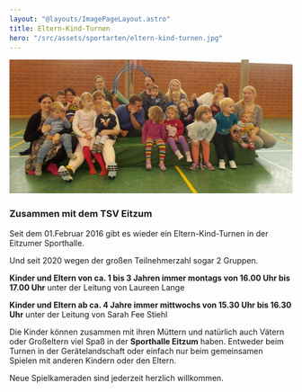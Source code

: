 ```yaml
---
layout: "@layouts/ImagePageLayout.astro"
title: Eltern-Kind-Turnen
hero: "/src/assets/sportarten/eltern-kind-turnen.jpg"
---
```


![](/src/assets/sportarten/eltern-kind-turnen.jpg)

### Zusammen mit dem TSV Eitzum

Seit dem 01.Februar 2016 gibt es wieder ein Eltern-Kind-Turnen in der Eitzumer
Sporthalle.

Und seit 2020 wegen der großen Teilnehmerzahl sogar 2 Gruppen.

**Kinder und Eltern von ca. 1 bis 3 Jahren immer montags von 16.00 Uhr bis
17.00 Uhr** unter der Leitung von Laureen Lange

**Kinder und Eltern ab ca. 4 Jahre immer mittwochs von 15.30 Uhr bis 16.30
Uhr** unter der Leitung von Sarah Fee Stiehl

Die Kinder können zusammen mit ihren Müttern und natürlich auch Vätern oder
Großeltern viel Spaß in der **Sporthalle Eitzum** haben. Entweder beim Turnen
in der Gerätelandschaft oder einfach nur beim gemeinsamen Spielen mit anderen
Kindern oder den Eltern.

Neue Spielkameraden sind jederzeit herzlich willkommen.
